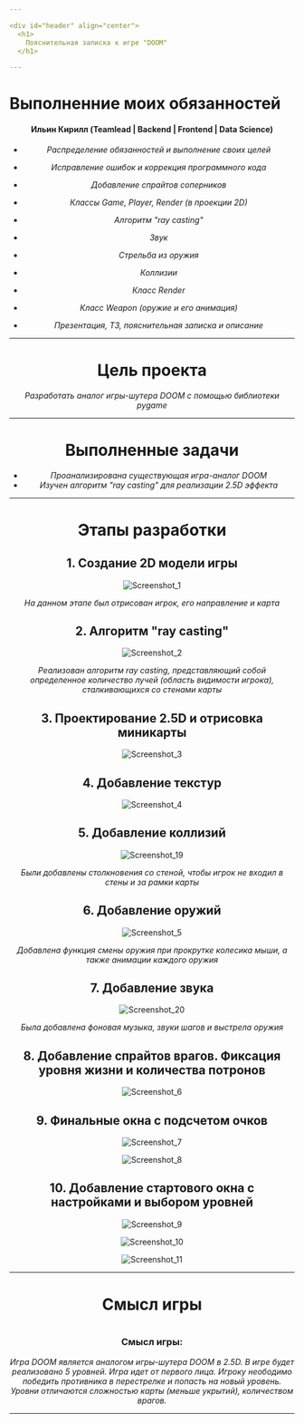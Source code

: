 ```yaml
---

<div id="header" align="center">
  <h1>
    Пояснительная записка к игре "DOOM"
  </h1>

---
```


  <h1>
    Выполненние моих обязанностей
  </h1>
  
<div id="header" align="center">
  
  <h4>
    Ильин Кирилл (Teamlead | Backend | Frontend | Data Science)
  </h4>
  
- _Распределение обязанностей и выполнение своих целей_
  
- _Исправление ошибок и коррекция программного кода_
  
- _Добавление спрайтов соперников_
  
- _Классы Game, Player, Render (в проекции 2D)_
  
- _Алгоритм "ray casting"_
  
- _Звук_
  
- _Стрельба из оружия_
  
- _Коллизии_
  
- _Класс Render_
  
- _Класс Weapon (оружие и его анимация)_
  
- _Презентация, ТЗ, пояснительная записка и описание_

---
  
  <h1>  
    Цель проекта
  </h1>
  
_Разработать аналог игры-шутера DOOM с помощью библиотеки pygame_
  
---
  <h1>
    Выполненные задачи
  </h1>
  
- _Проанализирована существующая игра-аналог DOOM_
- _Изучен алгоритм "ray casting" для реализации 2.5D эффекта_
  
---
  <h1>
Этапы разработки
  </h1>
    
  <h2>
     1. Создание 2D модели игры
  </h2>
  
![Screenshot_1](https://user-images.githubusercontent.com/102893182/213878723-2d3f2266-9420-4207-a22c-f15f16eab3b4.png)

_На данном этапе был отрисован игрок, его направление и карта_
  
  <h2>
2. Алгоритм "ray casting"
  </h2>

![Screenshot_2](https://user-images.githubusercontent.com/102893182/213878741-686687ee-bb26-46d1-8d97-1057db4c1475.png)

_Реализован алгоритм ray casting, представляющий собой определенное количество лучей (область видимости игрока), сталкивающихся со стенами карты_
  
  <h2>
3. Проектирование 2.5D и отрисовка миникарты
  </h2>
  
![Screenshot_3](https://user-images.githubusercontent.com/102893182/213878757-6afd9e4e-fb26-480a-8162-b708ee088446.png)

  <h2>
4. Добавление текстур
  </h2>

![Screenshot_4](https://user-images.githubusercontent.com/102893182/213878775-e8d652e2-c339-4af2-a986-b49dc9579f36.png)

  <h2>
5. Добавление коллизий
   </h2>
  
![Screenshot_19](https://user-images.githubusercontent.com/102893182/213879761-c23299f0-75a8-4964-9f18-5db6906732b6.png)
  
_Были добавлены столкновения со стеной, чтобы игрок не входил в стены и за рамки карты_
  
  <h2>
6. Добавление оружий
  </h2>

![Screenshot_5](https://user-images.githubusercontent.com/102893182/213878790-b4517583-f184-4dd4-ac67-b0f4043f1376.png)

_Добавлена функция смены оружия при прокрутке колесика мыши, а также анимации каждого оружия_
  
  <h2>
7. Добавление звука
  </h2>
  
![Screenshot_20](https://user-images.githubusercontent.com/102893182/213879753-d2e1f640-17e4-4b18-b4d4-a0aa18f0f759.png)
  
_Была добавлена фоновая музыка, звуки шагов и выстрела оружия_
  
  <h2>
8. Добавление спрайтов врагов. Фиксация уровня жизни и количества потронов
  </h2>

![Screenshot_6](https://user-images.githubusercontent.com/102893182/213878801-f7f21cbe-e7ed-4b84-8158-d02426776b73.png)

  <h2>
9. Финальные окна с подсчетом очков
  </h2>

![Screenshot_7](https://user-images.githubusercontent.com/102893182/213878814-95271c34-3fc9-48aa-b20f-32076dc20d32.png)

![Screenshot_8](https://user-images.githubusercontent.com/102893182/213878817-cac2f79b-1a5c-4219-9cb6-8f8ce1aa8b65.png)

  <h2>
10. Добавление стартового окна с настройками и выбором уровней
  </h2>

![Screenshot_9](https://user-images.githubusercontent.com/102893182/213878834-03b7af7e-3064-455b-a5be-9f552de3d84c.png)

![Screenshot_10](https://user-images.githubusercontent.com/102893182/213878838-93f55a2a-a045-40c8-b466-0b254b45b4aa.png)

![Screenshot_11](https://user-images.githubusercontent.com/102893182/213878846-ccfd9aaf-bbca-4ddc-855e-7ace46648063.png)

---
  <h1>  
Смысл игры
  <h1>
    
<h3>
  Смысл игры:
</h3>
    
_Игра DOOM является аналогом игры-шутера DOOM в 2.5D. В игре будет реализовано 5 уровней. Игра идет от первого лица. Игроку неободимо победить противника в перестрелке и попасть на новый уровень. Уровни отличаются сложностью карты (меньше укрытий), количеством врагов._
    
---
